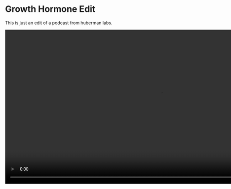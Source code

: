 # Growth Hormone Edit

This is just an edit of a podcast from huberman labs.

<video height="500" controls>
  <source src="Growth-Hormone-Release.mp4" type="video/mp4">
</video>
